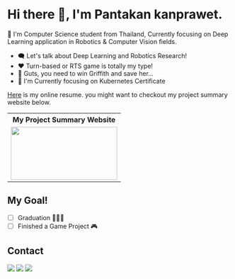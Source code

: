# Hi there :wave:, I'm Pantakan kanprawet.

:whale: I'm Computer Science student from Thailand, Currently focusing on Deep Learning application in Robotics & Computer Vision fields.

- :left_speech_bubble: Let's talk about Deep Learning and Robotics Research!
- :heart: Turn-based or RTS game is totally my type!
- :bow: Guts, you need to win Griffith and save her...
- :seedling: I'm Currently focusing on Kubernetes Certificate

[Here](https://touutae-lab.github.io/Touutae-lab/) is my online resume.
you might want to checkout my project summary website below.
<br/>

<table>
    <tr>
        <th>My Project Summary Website</th>
    </tr>
    <tr>
        <td>
            <a href="https://touutae-lab.github.io/Touutae-Portfolio/"><img src="https://www.vectorlogo.zone/logos/github/github-ar21.svg" width="240" height="120"/></a>
        </td>
    </tr>
</table>

## My Goal!
- [ ] Graduation :tada::tada::tada:
- [ ] Finished a Game Project :video_game:

## Contact
<a href="https://twitter.com/iamtouutae/" target="_blank"><img src="https://www.vectorlogo.zone/logos/twitter/twitter-ar21.svg"/></a>
<a href="https://www.linkedin.com/in/pantakan-kanprawet-66239720b/"  target="_blank"><img src="https://www.vectorlogo.zone/logos/linkedin/linkedin-ar21.svg"/></a>
<a href="mailto:pantakan.totae@gmail.com" target="_blank"><img src="https://www.vectorlogo.zone/logos/gmail/gmail-ar21.svg"/></a>
